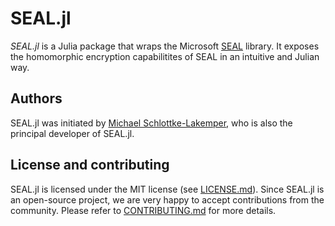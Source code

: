 # SEAL.jl

*SEAL.jl* is a Julia package that wraps the Microsoft
[SEAL](https://github.com/microsoft/SEAL) library. It exposes the homomorphic
encryption capabilitites of SEAL in an intuitive and Julian way.

## Authors
SEAL.jl was initiated by
[Michael Schlottke-Lakemper](https://www.mi.uni-koeln.de/NumSim/schlottke-lakemper),
who is also the principal developer of SEAL.jl.

## License and contributing
SEAL.jl is licensed under the MIT license (see [LICENSE.md](LICENSE.md)). Since SEAL.jl is
an open-source project, we are very happy to accept contributions from the
community. Please refer to [CONTRIBUTING.md](CONTRIBUTING.md) for more details.
